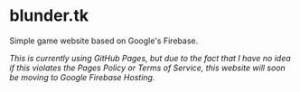 # blunder.tk
Simple game website based on Google's Firebase.

_This is currently using GitHub Pages, but due to the fact that I have no idea if this violates the Pages Policy or Terms of Service, this website will soon be moving to Google Firebase Hosting._

